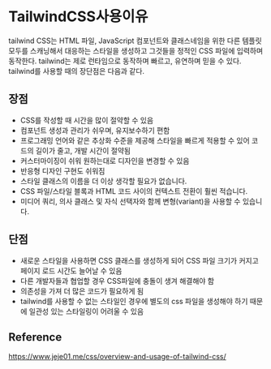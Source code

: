 # TailwindCSS사용이유

tailwind CSS는 HTML 파일, JavaScript 컴포넌트와 클래스네임을 위한 다른 템플릿 모두를 스캐닝해서 대응하는 스타일을 생성하고 그것들을 정적인 CSS 파일에 입력하며 동작한다.
tailwind는 제로 런타임으로 동작하며 빠르고, 유연하며 믿을 수 있다.
tailwind를 사용할 때의 장단점은 다음과 같다.

## 장점


- CSS를 작성할 때 시간을 많이 절약할 수 있음
- 컴포넌트 생성과 관리가 쉬우며, 유지보수하기 편함
- 프로그래밍 언어와 같은 추상화 수준을 제공해 스타일을 빠르게 적용할 수 있어 코드의 길이가 줄고, 개발 시간이 절약됨
- 커스터마이징이 쉬워 원하는대로 디자인을 변경할 수 있음
- 반응형 디자인 구현도 쉬워짐
- 스타일 클래스의 이름을 더 이상 생각할 필요가 없습니다.
- CSS 파일/스타일 블록과 HTML 코드 사이의 컨텍스트 전환이 훨씬 적습니다.
- 미디어 쿼리, 의사 클래스 및 자식 선택자와 함께 변형(variant)을 사용할 수 있습니다.

## 단점

- 새로운 스타일을 사용하면 CSS 클래스를 생성하게 되어 CSS 파일 크기가 커지고 페이지 로드 시간도 늘어날 수 있음
- 다른 개발자들과 협업할 경우 CSS파일에 충돌이 생겨 해결해야 함
- 의존성을 가져 더 많은 코드가 필요하게 됨
- tailwind를 사용할 수 없는 스타일인 경우에 별도의 css 파일을 생성해야 하기 때문에 일관성 있는 스타일링이 어려울 수 있음

## Reference

https://www.jeje01.me/css/overview-and-usage-of-tailwind-css/
